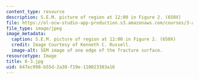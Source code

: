```yaml
---
content_type: resource
description: S.E.M. picture of region at 12:00 in Figure 2. (650X)
file: https://ol-ocw-studio-app-production.s3.amazonaws.com/courses/3-a27-case-studies-in-forensic-metallurgy-fall-2007/647ec998b55d2a30f19e110023383a16_6-3.jpg
file_type: image/jpeg
image_metadata:
  caption: S.E.M. picture of region at 12:00 in Figure 2. (650X)
  credit: Image Courtesy of Kenneth C. Russell.
  image-alt: SEM image of one edge of the fracture surface.
resourcetype: Image
title: 6-3.jpg
uid: 647ec998-b55d-2a30-f19e-110023383a16
---
```

